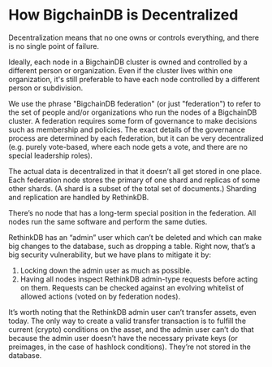 # How BigchainDB is Decentralized

Decentralization means that no one owns or controls everything, and there is no single point of failure.

Ideally, each node in a BigchainDB cluster is owned and controlled by a different person or organization. Even if the cluster lives within one organization, it's still preferable to have each node controlled by a different person or subdivision.

We use the phrase "BigchainDB federation" (or just "federation") to refer to the set of people and/or organizations who run the nodes of a BigchainDB cluster. A federation requires some form of governance to make decisions such as membership and policies. The exact details of the governance process are determined by each federation, but it can be very decentralized (e.g. purely vote-based, where each node gets a vote, and there are no special leadership roles).

The actual data is decentralized in that it doesn’t all get stored in one place. Each federation node stores the primary of one shard and replicas of some other shards. (A shard is a subset of the total set of documents.) Sharding and replication are handled by RethinkDB.

There’s no node that has a long-term special position in the federation. All nodes run the same software and perform the same duties.

RethinkDB has an “admin” user which can’t be deleted and which can make big changes to the database, such as dropping a table. Right now, that’s a big security vulnerability, but we have plans to mitigate it by:
1. Locking down the admin user as much as possible.
2. Having all nodes inspect RethinkDB admin-type requests before acting on them. Requests can be checked against an evolving whitelist of allowed actions (voted on by federation nodes).

It’s worth noting that the RethinkDB admin user can’t transfer assets, even today. The only way to create a valid transfer transaction is to fulfill the current (crypto) conditions on the asset, and the admin user can’t do that because the admin user doesn’t have the necessary private keys (or preimages, in the case of hashlock conditions). They’re not stored in the database.
